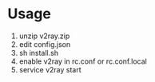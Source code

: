 # Usage

1. unzip v2ray.zip
2. edit config.json
3. sh install.sh
4. enable v2ray in rc.conf or rc.conf.local
5. service v2ray start
